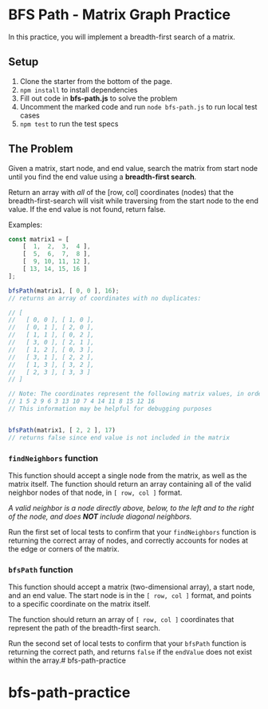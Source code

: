 # BFS Path - Matrix Graph Practice

In this practice, you will implement a breadth-first search of a matrix.

## Setup

1. Clone the starter from the bottom of the page.
2. `npm install` to install dependencies
3. Fill out code in __bfs-path.js__ to solve the problem
4. Uncomment the marked code and run `node bfs-path.js` to run local
   test cases
5. `npm test` to run the test specs

## The Problem

Given a matrix, start node, and end value, search the matrix from start node
until you find the end value using a **breadth-first search**. 

Return an array with _all_ of the [row, col] coordinates (nodes) that the breadth-first-search will visit while traversing from the start node to 
the end value. If the end value is not found,
return false.

Examples:

```javascript
const matrix1 = [ 
    [  1,  2,  3,  4 ],
    [  5,  6,  7,  8 ],
    [  9, 10, 11, 12 ],
    [ 13, 14, 15, 16 ]
];

bfsPath(matrix1, [ 0, 0 ], 16);
// returns an array of coordinates with no duplicates:

// [
//   [ 0, 0 ], [ 1, 0 ],
//   [ 0, 1 ], [ 2, 0 ],
//   [ 1, 1 ], [ 0, 2 ],
//   [ 3, 0 ], [ 2, 1 ],
//   [ 1, 2 ], [ 0, 3 ],
//   [ 3, 1 ], [ 2, 2 ],
//   [ 1, 3 ], [ 3, 2 ],
//   [ 2, 3 ], [ 3, 3 ]
// ]

// Note: The coordinates represent the following matrix values, in order:
// 1 5 2 9 6 3 13 10 7 4 14 11 8 15 12 16
// This information may be helpful for debugging purposes


bfsPath(matrix1, [ 2, 2 ], 17)
// returns false since end value is not included in the matrix
```

### `findNeighbors` function

This function should accept a single node from the matrix, as well as the matrix
itself. The function should return an array containing all of the valid
neighbor nodes of that node, in `[ row, col ]` format. 

*A valid neighbor is a node directly above, below, to the left and to the right
of the node, and does **NOT** include diagonal neighbors.*

Run the first set of local tests to confirm that your `findNeighbors` function
is returning the correct array of nodes, and correctly accounts for nodes at the
edge or corners of the matrix.

### `bfsPath` function

This function should accept a matrix (two-dimensional array), a start node, and
an end value. The start node is in the `[ row, col ]` format, and points to a
specific coordinate on the matrix itself. 

The function should return an array of `[ row, col ]` coordinates that represent
the path of the breadth-first search.

Run the second set of local tests to confirm that your `bfsPath` function
is returning the correct path, and returns `false` if the `endValue` does not
exist within the array.# bfs-path-practice
# bfs-path-practice
